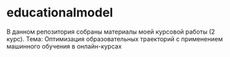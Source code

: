 # educationalmodel
В данном репозитория собраны материалы моей курсовой работы (2 курс). Тема: Оптимизация образовательных траекторий с применением машинного обучения в онлайн-курсах
